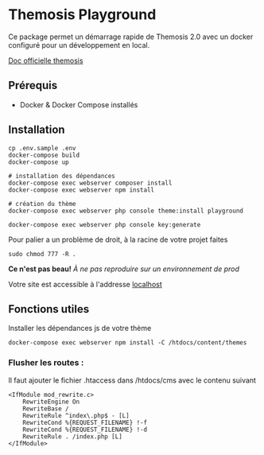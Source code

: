 Themosis Playground
==================

Ce package permet un démarrage rapide de Themosis 2.0 avec un docker configuré pour un développement en local.

[Doc officielle themosis](https://framework.themosis.com/docs/2.0)

## Prérequis
- Docker & Docker Compose installés

## Installation

```shell
cp .env.sample .env
docker-compose build
docker-compose up

# installation des dépendances
docker-compose exec webserver composer install
docker-compose exec webserver npm install

# création du thème
docker-compose exec webserver php console theme:install playground  

docker-compose exec webserver php console key:generate
```

Pour palier a un problème de droit, à la racine de votre projet faites 
```shell
sudo chmod 777 -R .
```
**Ce n'est pas beau!** _À ne pas reproduire sur un environnement de prod_

Votre site est accessible à l'addresse [localhost](http://localhost)

## Fonctions utiles

Installer les dépendances js de votre thème
```shell
docker-compose exec webserver npm install -C /htdocs/content/themes
```


### Flusher les routes :

Il faut ajouter le fichier .htaccess dans /htdocs/cms avec le contenu suivant

```shell
<IfModule mod_rewrite.c>
    RewriteEngine On
    RewriteBase /
    RewriteRule ^index\.php$ - [L]
    RewriteCond %{REQUEST_FILENAME} !-f
    RewriteCond %{REQUEST_FILENAME} !-d
    RewriteRule . /index.php [L]
</IfModule>
```